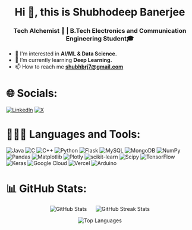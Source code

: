 <h1 align="center">Hi 👋, this is Shubhodeep Banerjee</h1>
<h3 align="center">Tech Alchemist 🚀 | B.Tech Electronics and Communication Engineering Student🎓</h3>

- 👀 I'm interested in **AI/ML & Data Science.**
- 🌱 I’m currently learning **Deep Learning.**
- 📫 How to reach me **shubhbrj7@gmail.com**
  
# 🌐 Socials:
[![LinkedIn](https://img.shields.io/badge/LinkedIn-%230077B5.svg?logo=linkedin&logoColor=white)](https://linkedin.com/in/www.linkedin.com/in/shubhodeep-banerjee07) [![X](https://img.shields.io/badge/X-black.svg?logo=X&logoColor=white)](https://x.com/@SHUBHODEEP07) 

# 👨🏻‍💻 Languages and Tools:
![Java](https://img.shields.io/badge/java-%23ED8B00.svg?style=for-the-badge&logo=openjdk&logoColor=white) ![C](https://img.shields.io/badge/c-%2300599C.svg?style=for-the-badge&logo=c&logoColor=white) ![C++](https://img.shields.io/badge/c++-%2300599C.svg?style=for-the-badge&logo=c%2B%2B&logoColor=white) ![Python](https://img.shields.io/badge/python-3670A0?style=for-the-badge&logo=python&logoColor=ffdd54) ![Flask](https://img.shields.io/badge/flask-%23000.svg?style=for-the-badge&logo=flask&logoColor=white) ![MySQL](https://img.shields.io/badge/mysql-4479A1.svg?style=for-the-badge&logo=mysql&logoColor=white) ![MongoDB](https://img.shields.io/badge/MongoDB-%234ea94b.svg?style=for-the-badge&logo=mongodb&logoColor=white) ![NumPy](https://img.shields.io/badge/numpy-%23013243.svg?style=for-the-badge&logo=numpy&logoColor=white) ![Pandas](https://img.shields.io/badge/pandas-%23150458.svg?style=for-the-badge&logo=pandas&logoColor=white) ![Matplotlib](https://img.shields.io/badge/Matplotlib-%23ffffff.svg?style=for-the-badge&logo=Matplotlib&logoColor=black) ![Plotly](https://img.shields.io/badge/Plotly-%233F4F75.svg?style=for-the-badge&logo=plotly&logoColor=white) ![scikit-learn](https://img.shields.io/badge/scikit--learn-%23F7931E.svg?style=for-the-badge&logo=scikit-learn&logoColor=white) ![Scipy](https://img.shields.io/badge/SciPy-%230C55A5.svg?style=for-the-badge&logo=scipy&logoColor=%white) ![TensorFlow](https://img.shields.io/badge/TensorFlow-%23FF6F00.svg?style=for-the-badge&logo=TensorFlow&logoColor=white) ![Keras](https://img.shields.io/badge/Keras-%23D00000.svg?style=for-the-badge&logo=Keras&logoColor=white) ![Google Cloud](https://img.shields.io/badge/GoogleCloud-%234285F4.svg?style=for-the-badge&logo=google-cloud&logoColor=white) ![Vercel](https://img.shields.io/badge/vercel-%23000000.svg?style=for-the-badge&logo=vercel&logoColor=white) ![Arduino](https://img.shields.io/badge/-Arduino-00979D?style=for-the-badge&logo=Arduino&logoColor=white)

# 📊 GitHub Stats:
<p align="center">
  <img src="https://github-readme-stats.vercel.app/api?username=shubho7&theme=vision-friendly-dark&hide_border=false&include_all_commits=true&count_private=true" alt="GitHub Stats" style="margin-right: 20px;" />
  <img src="https://github-readme-streak-stats.herokuapp.com/?user=shubho7&theme=vision-friendly-dark&hide_border=false" alt="GitHub Streak Stats"/>
</p>
<p align="center">
  <img src="https://github-readme-stats.vercel.app/api/top-langs/?username=shubho7&theme=vision-friendly-dark&hide_border=false&include_all_commits=true&count_private=true&layout=compact" alt="Top Languages"/>
</p>
<!---
Shubho7/Shubho7 is a ✨ special ✨ repository because its `README.md` (this file) appears on your GitHub profile.
You can click the Preview link to take a look at your changes.  
--->
